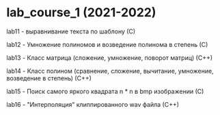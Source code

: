 # lab_course_1 (2021-2022)
lab11 - выравнивание текста по шаблону (С)

lab12 - Умножение полиномов и возведение полинома в степень (С)

lab13 - Класс матрица (сложение, умножение, поворот матриц) (С++)

lab14 - Класс полином (сравнение, сложение, вычитание, умножение, возведение в степень) (С++)

lab15 - Поиск самого яркого квадрата n * n в bmp изображении (С)

lab16 - "Интерполяция" клиппированного wav файла (С++)
